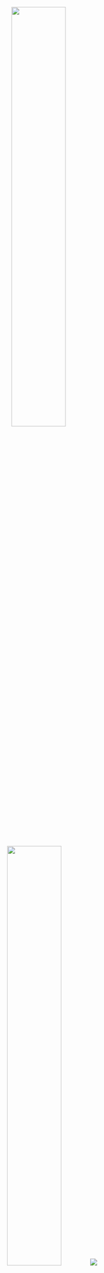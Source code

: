 <p align="center">
  <img height="50%" width="auto" src ="https://github-readme-stats.vercel.app/api?username=ivan-ristovic&show_icons=true&count_private=true&theme=darcula&hide_border=true&hide=issues,contribs&bg_color=00000000">
  <img height="50%" width="auto" src ="https://github-readme-stats.vercel.app/api/top-langs/?username=ivan-ristovic&layout=compact&hide_border=true&theme=darcula&bg_color=00000000&langs_count=6&hide=jupyter%20notebook,tex,css,php&exclude_repo=Pacman-AI">
  <img src ="https://github-readme-streak-stats.herokuapp.com?user=ivan-ristovic&theme=darcula&hide_border=true&background=FFFFFF00">
</p>

